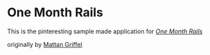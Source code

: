 # One Month Rails

This is the pinteresting sample made application for [*One Month Rails*](http://onemonthrails.com)

originally by [Mattan Griffel](http://mattangriffel.com)

